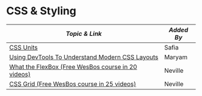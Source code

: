 # CSS & Styling

| **_Topic & Link_** | **_Added By_** |
| -------- | -------- |
|[CSS Units](https://gist.github.com/basham/2175a16ab7c60ce8e001)|Safia|
|[Using DevTools To Understand Modern CSS Layouts](https://www.youtube.com/watch?v=ZRtzk0371tk)|Maryam|
|[What the FlexBox (Free WesBos course in 20 videos)](https://flexbox.io)|Neville|
|[CSS Grid (Free WesBos course in 25 videos)](https://cssgrid.io)|Neville|
